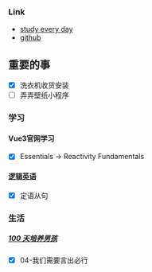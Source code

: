 ### Link
- [study every day](https://github.com/cuixiaorui/study-every-day/issues)
- [github](https://github.com/jtr354)

## 重要的事
- [x] 洗衣机收货安装
- [ ] 弄弄壁纸小程序

### 学习
#### Vue3官网学习
- [x] Essentials -> Reactivity Fundamentals

#### [逻辑英语](https://github.com/JTR354/learn-english)
- [x] 定语从句

### 生活
##### [100 天培养男孩](https://github.com/JTR354/raising-boys)
- [x] 04-我们需要言出必行

